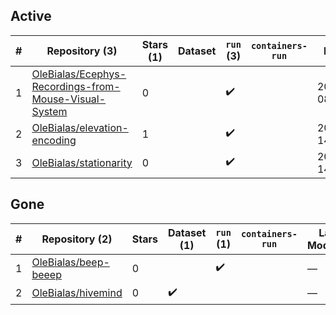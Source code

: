 ## Active
| # | Repository (3) | Stars (1) | Dataset | `run` (3) | `containers-run` | Last Modified |
| --- | --- | --- | --- | --- | --- | --- |
| 1 | [OleBialas/Ecephys-Recordings-from-Mouse-Visual-System](https://github.com/OleBialas/Ecephys-Recordings-from-Mouse-Visual-System) | 0 |  | :heavy_check_mark: |  | 2025-02-24 08:39:54+00:00 |
| 2 | [OleBialas/elevation-encoding](https://github.com/OleBialas/elevation-encoding) | 1 |  | :heavy_check_mark: |  | 2023-05-04 14:15:57+00:00 |
| 3 | [OleBialas/stationarity](https://github.com/OleBialas/stationarity) | 0 |  | :heavy_check_mark: |  | 2024-07-17 14:04:28+00:00 |

## Gone
| # | Repository (2) | Stars | Dataset (1) | `run` (1) | `containers-run` | Last Modified |
| --- | --- | --- | --- | --- | --- | --- |
| 1 | [OleBialas/beep-beeep](https://github.com/OleBialas/beep-beeep) | 0 |  | :heavy_check_mark: |  | — |
| 2 | [OleBialas/hivemind](https://github.com/OleBialas/hivemind) | 0 | :heavy_check_mark: |  |  | — |
